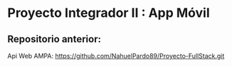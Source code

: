 # Proyecto Integrador II : App Móvil
## Repositorio anterior:
Api Web AMPA: https://github.com/NahuelPardo89/Proyecto-FullStack.git


